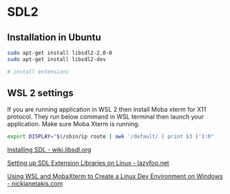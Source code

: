 # SDL2

## Installation in Ubuntu

```sh
sudo apt-get install libsdl2-2.0-0
sudo apt-get install libsdl2-dev

# install extensions
```

## WSL 2 settings

If you are running application in WSL 2 then install Moba xterm for X11 protocol. They run below command in WSL terminal then launch your application. Make sure Moba Xterm is running.

```sh
export DISPLAY="$(/sbin/ip route | awk '/default/ { print $3 }'):0"
```

[Installing SDL - wiki.libsdl.org](https://wiki.libsdl.org/SDL2/Installation)

[Setting up SDL Extension Libraries on Linux - lazyfoo.net](https://lazyfoo.net/tutorials/SDL/06_extension_libraries_and_loading_other_image_formats/linux/index.php)

[Using WSL and MobaXterm to Create a Linux Dev Environment on Windows - nickjanetakis.com](https://nickjanetakis.com/blog/using-wsl-and-mobaxterm-to-create-a-linux-dev-environment-on-windows)
